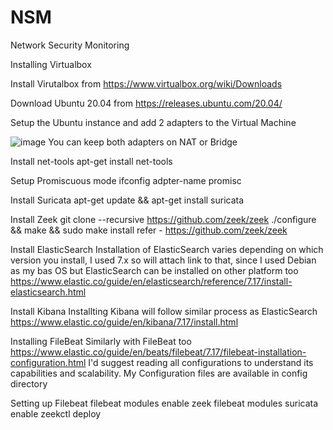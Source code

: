 # NSM
Network Security Monitoring

Installing Virtualbox

Install Virutalbox from https://www.virtualbox.org/wiki/Downloads

Download Ubuntu 20.04 from https://releases.ubuntu.com/20.04/

Setup the Ubuntu instance and add 2 adapters to the Virtual Machine

![image](https://user-images.githubusercontent.com/30376802/176098974-e4eff834-57d5-47dd-a255-67a9c727bc6f.png)
You can keep both adapters on NAT or Bridge

Install net-tools
apt-get install net-tools

Setup Promiscuous mode
ifconfig adpter-name <eth0> promisc

Install Suricata
apt-get update && apt-get install suricata

Install Zeek
  git clone --recursive https://github.com/zeek/zeek
  ./configure && make && sudo make install
refer - https://github.com/zeek/zeek

Install ElasticSearch
Installation of ElasticSearch varies depending on which version you install, I used 7.x so will attach link to that, since I used Debian as my bas OS but ElasticSearch can be installed on other platform too
  https://www.elastic.co/guide/en/elasticsearch/reference/7.17/install-elasticsearch.html

Install Kibana
Installting Kibana will follow similar process as ElasticSearch
  https://www.elastic.co/guide/en/kibana/7.17/install.html

Installing FileBeat
Similarly with FileBeat too
  https://www.elastic.co/guide/en/beats/filebeat/7.17/filebeat-installation-configuration.html
I'd suggest reading all configurations to understand its capabilities and scalability.
My Configuration files are available in config directory

Setting up Filebeat
  filebeat modules enable zeek
  filebeat modules suricata enable
  zeekctl deploy


